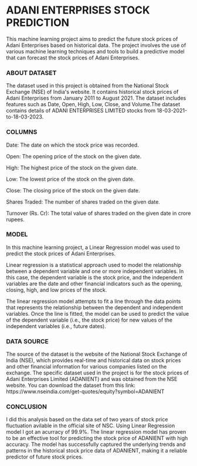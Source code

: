<h1>ADANI ENTERPRISES STOCK PREDICTION</h1>

This machine learning project aims to predict the future stock prices of Adani Enterprises based on historical data. The project involves the use of various machine learning techniques and tools to build a predictive model that can forecast the stock prices of Adani Enterprises.

<h3>ABOUT DATASET</h3>

The dataset used in this project is obtained from the National Stock Exchange (NSE) of India's website. It contains historical stock prices of Adani Enterprises from January 2011 to August 2021. The dataset includes features such as Date, Open, High, Low, Close, and Volume.The dataset contains details of ADANI ENTERPRISES LIMITED stocks from 18-03-2021-to-18-03-2023.

<h3>COLUMNS</h3>

Date: The date on which the stock price was recorded.

Open: The opening price of the stock on the given date.

High: The highest price of the stock on the given date.

Low: The lowest price of the stock on the given date.

Close: The closing price of the stock on the given date.

Shares Traded: The number of shares traded on the given date.

Turnover (Rs. Cr): The total value of shares traded on the given date in crore rupees.
<h3>MODEL</h3>
In this machine learning project, a Linear Regression model was used to predict the stock prices of Adani Enterprises.

Linear regression is a statistical approach used to model the relationship between a dependent variable and one or more independent variables. In this case, the dependent variable is the stock price, and the independent variables are the date and other financial indicators such as the opening, closing, high, and low prices of the stock.

The linear regression model attempts to fit a line through the data points that represents the relationship between the dependent and independent variables. Once the line is fitted, the model can be used to predict the value of the dependent variable (i.e., the stock price) for new values of the independent variables (i.e., future dates).
<h3>DATA SOURCE</h3>
The source of the dataset  is the website of the National Stock Exchange of India (NSE), which provides real-time and historical data on stock prices and other financial information for various companies listed on the exchange. The specific dataset used in the project is for the stock prices of Adani Enterprises Limited (ADANIENT) and was obtained from the NSE website.
You can download the dataset from this link:  https://www.nseindia.com/get-quotes/equity?symbol=ADANIENT  

<h3>CONCLUSION</h3>

I did this analysis based on the data set of two years of stock price fluctuation avilable in the official site of NSC.
Using Linear Regression model I got an acurracy of 99.9%.
The linear regression model has proven to be an effective tool for predicting the stock price of ADANIENT with high accuracy.
The model has successfully captured the underlying trends and patterns in the historical stock price data of ADANIENT, making it a reliable predictor of future stock prices.





